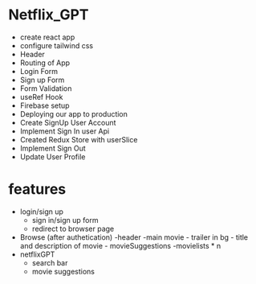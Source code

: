 # Netflix_GPT

  - create react app
  - configure tailwind css
  - Header
  - Routing of App
  - Login Form
  - Sign up Form
  - Form Validation
  - useRef Hook
  - Firebase setup
  - Deploying our app to production
  - Create SignUp User Account
  - Implement Sign In user Api
  - Created Redux Store with userSlice
  - Implement Sign Out
  - Update User Profile



# features
   - login/sign up
      - sign in/sign up form
      - redirect to browser page
   - Browse (after authetication)
      -header
      -main movie
          - trailer in bg
          - title and description of movie
          - movieSuggestions
               -movielists * n
   - netflixGPT
      - search bar
      - movie suggestions
             